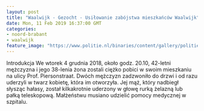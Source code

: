 ```yaml
---
layout: post
title: "Waalwijk - Gezocht - Usiłowanie zabójstwa mieszkańców Waalwijk"
date: Mon, 11 Feb 2019 16:37:00 GMT
categories: 
- noord-brabant 
- waalwijk 
feature_image: "https://www.politie.nl/binaries/content/gallery/politie/gezocht/verdachten/2019/februari/09-ob/bb_190211/z4-waalwijk-04.jpg"
---
```


Introdukcja
We wtorek 4 grudnia 2018, około godz. 20.10, 42-letni mężczyzna i jego 38-lenia żona zostali ciężko pobici w swoim mieszkaniu na ulicy Prof. Piersonstraat. Dwóch mężczyzn zadzwoniło do drzwi i od razu uderzyli w twarz kobietę, która im otworzyła. Jej mąż, który nadbiegł słysząc hałasy, został kilkakrotnie uderzony w głowę rurką żelazną lub pałką teleskopową. Małżeństwu musiano udzielić pomocy medycznej w szpitalu.
